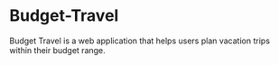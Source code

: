 # Budget-Travel
Budget Travel is a web application that helps users plan vacation trips within their budget range. 
